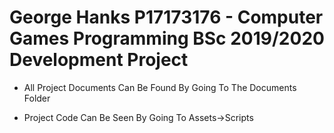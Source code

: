 # George Hanks P17173176 - Computer Games Programming BSc 2019/2020 Development Project

- All Project Documents Can Be Found By Going To The Documents Folder

- Project Code Can Be Seen By Going To Assets->Scripts
